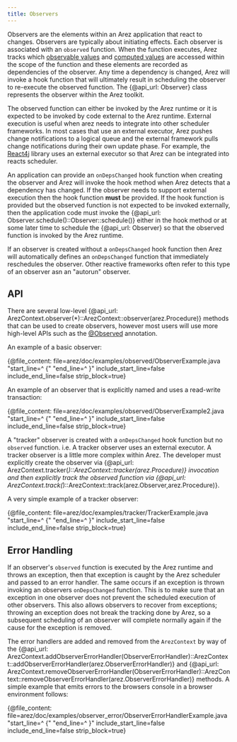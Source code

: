 ```yaml
---
title: Observers
---
```


Observers are the elements within an Arez application that react to changes. Observers are typically about
initiating effects. Each observer is associated with an `observed` function. When the function executes, Arez
tracks which [observable values](observable_values.md) and [computed values](computed_values.md) are accessed
within the scope of the function and these elements are recorded as dependencies of the observer. Any
time a dependency is changed, Arez will invoke a hook function that will ultimately result in scheduling
the observer to re-execute the observed function. The {@api_url: Observer} class represents the observer within
the Arez toolkit.

The observed function can either be invoked by the Arez runtime or it is expected to be invoked by code
external to the Arez runtime. External execution is useful when arez needs to integrate into other scheduler
frameworks. In most cases that use an external executor, Arez pushes change notifications to a logical queue
and the external framework pulls change notifications during their own update phase. For example, the
[React4j](https://react4j.github.io) library uses an external executor so that Arez can be integrated into
reacts scheduler.

An application can provide an `onDepsChanged` hook function when creating the observer and Arez will invoke
the hook method when Arez detects that a dependency has changed. If the observer needs to support external
execution then the hook function **must** be provided. If the hook function is provided but the observed function
is not expected to be invoked externally, then the application code must invoke the
{@api_url: Observer.schedule()::Observer::schedule()} either in the hook method or at some later time to
schedule the {@api_url: Observer} so that the observed function is invoked by the Arez runtime.

If an observer is created without a `onDepsChanged` hook function then Arez will automatically defines an
`onDepsChanged` function that immediately reschedules the observer. Other reactive frameworks often refer
to this type of an observer asn an "autorun" observer.

## API

There are several low-level {@api_url: ArezContext.observer(*)::ArezContext::observer(arez.Procedure)}
methods that can be used to create observers, however most users will use more high-level APIs such as
the [@Observed](at_observed.md) annotation.

An example of a basic observer:

{@file_content: file=arez/doc/examples/observed/ObserverExample.java "start_line=^  {" "end_line=^  }" include_start_line=false include_end_line=false strip_block=true}

An example of an observer that is explicitly named and uses a read-write transaction:

{@file_content: file=arez/doc/examples/observed/ObserverExample2.java "start_line=^  {" "end_line=^  }" include_start_line=false include_end_line=false strip_block=true}

A "tracker" observer is created with a `onDepsChanged` hook function but no `observed` function. i.e. A
tracker observer uses an external executor. A tracker observer is a little more complex within Arez. The developer
must explicitly create the observer via {@api_url: ArezContext.tracker(*)::ArezContext::tracker(arez.Procedure)}
invocation and then explicitly track the observed function via
{@api_url: ArezContext.track(*)::ArezContext::track(arez.Observer,arez.Procedure)}.

A very simple example of a tracker observer:

{@file_content: file=arez/doc/examples/tracker/TrackerExample.java "start_line=^  {" "end_line=^  }" include_start_line=false include_end_line=false strip_block=true}

## Error Handling

If an observer's `observed` function is executed by the Arez runtime and throws an exception, then that exception
is caught by the Arez scheduler and passed to an error handler. The same occurs if an exception is thrown invoking
an observers `onDepsChanged` function. This is to make sure that an exception in one observer does not
prevent the scheduled execution of other observers. This also allows observers to recover from exceptions; throwing
an exception does not break the tracking done by Arez, so a subsequent scheduling of an observer will complete
normally again if the cause for the exception is removed.

The error handlers are added and removed from the `ArezContext` by way of the {@api_url: ArezContext.addObserverErrorHandler(ObserverErrorHandler)::ArezContext::addObserverErrorHandler(arez.ObserverErrorHandler)}
and {@api_url: ArezContext.removeObserverErrorHandler(ObserverErrorHandler)::ArezContext::removeObserverErrorHandler(arez.ObserverErrorHandler)}
methods. A simple example that emits errors to the browsers console in a browser environment follows:

{@file_content: file=arez/doc/examples/observer_error/ObserverErrorHandlerExample.java "start_line=^  {" "end_line=^  }" include_start_line=false include_end_line=false strip_block=true}

